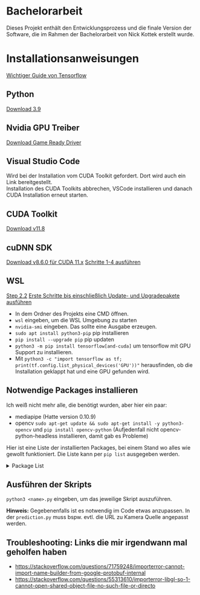 # Bachelorarbeit
Dieses Projekt enthält den Entwicklungsprozess und die finale Version der Software, die im Rahmen der Bachelorarbeit von Nick Kottek erstellt wurde.

# Installationsanweisungen
[Wichtiger Guide von Tensorflow](https://www.tensorflow.org/install/pip#windows-wsl2)

## Python
[Download 3.9](https://www.python.org/downloads/release/python-390/)

## Nvidia GPU Treiber
[Download Game Ready Driver](https://www.nvidia.com/download/index.aspx)

## Visual Studio Code
Wird bei der Installation vom CUDA Toolkit gefordert. Dort wird auch ein Link bereitgestellt.  
Installation des CUDA Toolkits abbrechen, VSCode installieren und danach CUDA Installation erneut starten.

## CUDA Toolkit
[Download v11.8](https://developer.nvidia.com/cuda-11-8-0-download-archive?target_os=Windows&target_arch=x86_64&target_version=11&target_type=exe_network)

## cuDNN SDK
[Download v8.6.0 für CUDA 11.x](https://developer.nvidia.com/rdp/cudnn-archive)
[Schritte 1-4 ausführen](https://docs.nvidia.com/deeplearning/cudnn/install-guide/index.html#installwindows)

## WSL
[Step 2.2](https://docs.nvidia.com/cuda/wsl-user-guide/index.html)
[Erste Schritte bis einschließlich Update- und Upgradepakete ausführen](https://learn.microsoft.com/de-de/windows/wsl/setup/environment#get-started)

- In dem Ordner des Projekts eine CMD öffnen.  
- `wsl` eingeben, um die WSL Umgebung zu starten  
- `nvidia-smi` eingeben. Das sollte eine Ausgabe erzeugen.  
- `sudo apt install python3-pip` pip installieren
- `pip install --upgrade pip` pip updaten
- `python3 -m pip install tensorflow[and-cuda]` um tensorflow mit GPU Support zu installieren.
- Mit `python3 -c "import tensorflow as tf; print(tf.config.list_physical_devices('GPU'))"` herausfinden,
ob die Installation geklappt hat und eine GPU gefunden wird. 

## Notwendige Packages installieren

Ich weiß nicht mehr alle, die benötigt wurden, aber hier ein paar:

- mediapipe (Hatte version 0.10.9)
- opencv `sudo apt-get update && sudo apt-get install -y python3-opencv` und `pip install opencv-python` 
(Aufjedenfall nicht opencv-python-headless installieren, damit gab es Probleme)

Hier ist eine Liste der installierten Packages, bei einem Stand wo alles wie gewollt funktioniert.
Die Liste kann per `pip list` ausgegeben werden.

<details>
    <summary>Package List</summary>

    absl-py                      2.0.0  
    astunparse                   1.6.3  
    attrs                        23.2.0  
    blinker                      1.4  
    cachetools                   5.3.2  
    certifi                      2023.11.17  
    cffi                         1.16.0  
    charset-normalizer           3.3.2  
    command-not-found            0.3  
    contourpy                    1.2.0  
    cryptography                 3.4.8  
    cycler                       0.12.1  
    dbus-python                  1.2.18  
    distro                       1.7.0  
    distro-info                  1.1+ubuntu0.2  
    flatbuffers                  23.5.26  
    fonttools                    4.47.2  
    gast                         0.5.4  
    google-auth                  2.26.1  
    google-auth-oauthlib         1.2.0  
    google-pasta                 0.2.0  
    grpcio                       1.60.0  
    h5py                         3.10.0  
    httplib2                     0.20.2  
    idna                         3.6  
    importlib-metadata           4.6.4  
    jeepney                      0.7.1  
    keras                        2.15.0  
    keyring                      23.5.0  
    kiwisolver                   1.4.5  
    launchpadlib                 1.10.16  
    lazr.restfulclient           0.14.4  
    lazr.uri                     1.0.6  
    libclang                     16.0.6  
    Markdown                     3.5.2  
    MarkupSafe                   2.1.3  
    matplotlib                   3.8.2  
    mediapipe                    0.10.9  
    ml-dtypes                    0.2.0  
    more-itertools               8.10.0  
    netifaces                    0.11.0  
    numpy                        1.26.3  
    nvidia-cublas-cu12           12.2.5.6  
    nvidia-cuda-cupti-cu12       12.2.142  
    nvidia-cuda-nvcc-cu12        12.2.140  
    nvidia-cuda-nvrtc-cu12       12.2.140  
    nvidia-cuda-runtime-cu12     12.2.140  
    nvidia-cudnn-cu12            8.9.4.25  
    nvidia-cufft-cu12            11.0.8.103  
    nvidia-curand-cu12           10.3.3.141  
    nvidia-cusolver-cu12         11.5.2.141  
    nvidia-cusparse-cu12         12.1.2.141  
    nvidia-nccl-cu12             2.16.5  
    nvidia-nvjitlink-cu12        12.2.140  
    oauthlib                     3.2.0  
    opencv-contrib-python        4.9.0.80  
    opt-einsum                   3.3.0  
    packaging                    23.2  
    pillow                       10.2.0  
    pip                          23.3.2  
    protobuf                     3.20.3  
    pyasn1                       0.5.1  
    pyasn1-modules               0.3.0  
    pycparser                    2.21  
    PyGObject                    3.42.1  
    PyJWT                        2.3.0  
    pyparsing                    2.4.7  
    python-apt                   2.4.0+ubuntu2  
    python-dateutil              2.8.2  
    PyYAML                       5.4.1  
    requests                     2.31.0  
    requests-oauthlib            1.3.1  
    rsa                          4.9  
    SecretStorage                3.3.1  
    setuptools                   59.6.0  
    six                          1.16.0  
    sounddevice                  0.4.6  
    systemd-python               234  
    tensorboard                  2.15.1  
    tensorboard-data-server      0.7.2  
    tensorflow                   2.15.0.post1  
    tensorflow-estimator         2.15.0  
    tensorflow-io-gcs-filesystem 0.35.0  
    termcolor                    2.4.0  
    typing_extensions            4.9.0  
    ubuntu-advantage-tools       8001  
    ufw                          0.36.1  
    unattended-upgrades          0.1  
    urllib3                      2.1.0  
    wadllib                      1.3.6  
    Werkzeug                     3.0.1  
    wheel                        0.37.1  
    wrapt                        1.14.1  
    zipp                         1.0.0
</details>

## Ausführen der Skripts
`python3 <name>.py` eingeben, um das jeweilige Skript auszuführen.

**Hinweis:** Gegebenenfalls ist es notwendig im Code etwas anzupassen. 
In der `prediction.py` muss bspw. evtl. die URL zu Kamera Quelle angepasst werden.

## Troubleshooting: Links die mir irgendwann mal geholfen haben

- https://stackoverflow.com/questions/71759248/importerror-cannot-import-name-builder-from-google-protobuf-internal
- https://stackoverflow.com/questions/55313610/importerror-libgl-so-1-cannot-open-shared-object-file-no-such-file-or-directo

